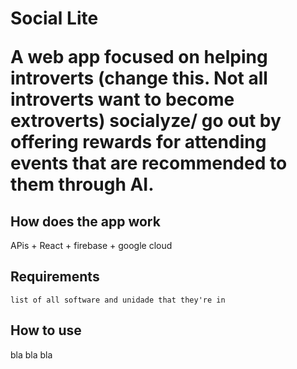 <h1>
  Social Lite

 
  A web app focused on helping introverts (change this. Not all introverts want to become extroverts) socialyze/ go out by offering rewards for attending events that are recommended to them through AI.
  
 ## How does the app work
 
 APis + React + firebase + google cloud
 
 ## Requirements
 ``
 list of all software and unidade that they're in  ``
 
 ## How to use
 
 bla bla bla
